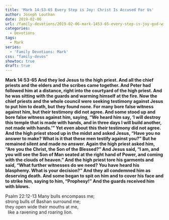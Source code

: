 ```yaml
---
title: 'Mark 14:53-65 Every Step is Joy: Christ Is Accused For Us'
author: Joseph Louthan
date: 2019-02-06
url: /family-devotions/2019-02-06-mark-1453-65-every-step-is-joy-god-will.md/
categories:
  - Devotions
tags:
  - Mark
series:
  - 'Family Devotions: Mark'
css: "family-devos"
showtoc: true
draft: true
---
```


**Mark 14:53-65 And they led Jesus to the high priest. And all the chief priests and the elders and the scribes came together. And Peter had followed him at a distance, right into the courtyard of the high priest. And he was sitting with the guards and warming himself at the fire. Now the chief priests and the whole council were seeking testimony against Jesus to put him to death, but they found none. For many bore false witness against him, but their testimony did not agree. And some stood up and bore false witness against him, saying, “We heard him say, ‘I will destroy this temple that is made with hands, and in three days I will build another, not made with hands.’” Yet even about this their testimony did not agree. And the high priest stood up in the midst and asked Jesus, “Have you no answer to make? What is it that these men testify against you?” But he remained silent and made no answer. Again the high priest asked him, “Are you the Christ, the Son of the Blessed?” And Jesus said, “I am, and you will see the Son of Man seated at the right hand of Power, and coming with the clouds of heaven.” And the high priest tore his garments and said, “What further witnesses do we need? You have heard his blasphemy. What is your decision?” And they all condemned him as deserving death. And some began to spit on him and to cover his face and to strike him, saying to him, “Prophesy!” And the guards received him with blows.**

Psalm 22:12-13
  Many bulls encompass me;  
  strong bulls of Bashan surround me;  
  they open wide their mouths at me,  
  like a ravening and roaring lion.